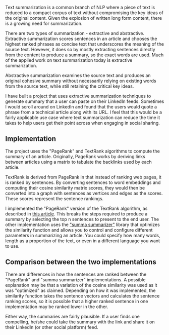 Text summarization is a common branch of NLP where a piece of text is reduced to a compact corpus of text without compromising the key ideas of the original content. Given the explosion of written long form content, there is a growing need for summarization.

There are two types of summarization - extractive and abstractive. Extractive summarization scores sentences in an article and chooses the highest ranked phrases as concise text that underscores the meaning of the source text. However, it does so by mostly extracting sentences directly from the content to produce a summary, so the exact words are used. Much of the applied work on text summarization today is extractive summarization.

Abstractive summarization examines the source text and produces an original cohesive summary without necessarily relying on existing words from the source text, while still retaining the critical key ideas.

I have built a project that uses extractive summarization techniques to generate summary that a user can paste on their LinkedIn feeds. Sometimes I would scroll around on LinkedIn and found that the users would quote a phrase from a technical article along with its URL. I feel that this would be a fairly applicable use case where text summarization can reduce the time it takes to help users get their point across when engaging in social sharing.

## Implementation

The project uses the "PageRank" and TextRank algorithms to compute the summary of an article. Originally, PageRank works by deriving links between articles using a matrix to tabulate the backlinks used by each article. 

TextRank is derived from PageRank in that instead of ranking web pages, it is ranked by sentences. By converting sentences to word embeddings and computing their cosine similarity matrix scores, they would then be converted into a graph with sentences as vertices and edges as the scores. These scores represent the sentence rankings.

I implemented the "PageRank" version of the TextRank algorithm, as described in [this article](https://www.analyticsvidhya.com/blog/2018/11/introduction-text-summarization-textrank-python/). This breaks the steps required to produce a summary by selecting the top n sentences to present to the end user. The other implementation uses the ["summa summarizer"](https://github.com/summanlp/textrank) library that optimizes the similarity function and allows you to control and configure different parameters in summarizing an article. You could specify how many words, length as a proportion of the text, or even in a different language you want to use.

## Comparison between the two implementations

There are differences in how the sentences are ranked between the "PageRank" and "summa summarizer" implementations. A possible explanation may be that a variation of the cosine similarity was used as it was "optimized" as claimed. Depending on how it was implemented, the similarity function takes the sentence vectors and calculates the sentence ranking scores, so it is possible that a higher ranked sentence in one implementation may be ranked lower in the other.

Either way, the summaries are fairly plausible. If a user finds one compelling, he/she could take the summary with the link and share it on their LinkedIn (or other social platform) feed.
